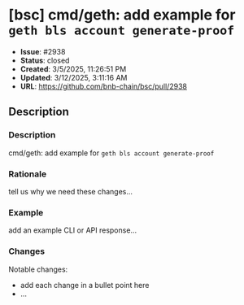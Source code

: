 # [bsc] cmd/geth: add example for `geth bls account generate-proof`

- **Issue**: #2938
- **Status**: closed
- **Created**: 3/5/2025, 11:26:51 PM
- **Updated**: 3/12/2025, 3:11:16 AM
- **URL**: https://github.com/bnb-chain/bsc/pull/2938

## Description

### Description

cmd/geth: add example for `geth bls account generate-proof`

### Rationale

tell us why we need these changes...

### Example

add an example CLI or API response...

### Changes

Notable changes: 
* add each change in a bullet point here
* ...

